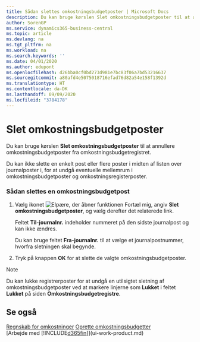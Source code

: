 ```yaml
---
title: Sådan slettes omkostningsbudgetposter | Microsoft Docs
description: Du kan bruge kørslen Slet omkostningsbudgetposter til at annullere omkostningsbudgetposter fra omkostningsbudgetregistret.
author: SorenGP
ms.service: dynamics365-business-central
ms.topic: article
ms.devlang: na
ms.tgt_pltfrm: na
ms.workload: na
ms.search.keywords: ''
ms.date: 04/01/2020
ms.author: edupont
ms.openlocfilehash: d26bba0cf0bd273d981e7bc83f06a7bd53216637
ms.sourcegitcommit: a80afd4e5075018716efad76d82a54e158f1392d
ms.translationtype: HT
ms.contentlocale: da-DK
ms.lasthandoff: 09/09/2020
ms.locfileid: "3784178"
---
```

# <a name="delete-cost-budget-entries"></a>Slet omkostningsbudgetposter
Du kan bruge kørslen **Slet omkostningsbudgetposter** til at annullere omkostningsbudgetposter fra omkostningsbudgetregistret.  

Du kan ikke slette en enkelt post eller flere poster i midten af listen over journalposter i, for at undgå eventuelle mellemrum i omkostningsbudgetposter og omkostningsregisterposter.  

### <a name="to-delete-a-cost-budget-entry"></a>Sådan slettes en omkostningsbudgetpost  

1.  Vælg ikonet ![Elpære, der åbner funktionen Fortæl mig](media/ui-search/search_small.png "Fortæl mig, hvad du vil foretage dig"), angiv **Slet omkostningsbudgetposter**, og vælg derefter det relaterede link.  

    Feltet **Til-journalnr.** indeholder nummeret på den sidste journalpost og kan ikke ændres.  

    Du kan bruge feltet **Fra-journalnr.** til at vælge et journalpostnummer, hvorfra sletningen skal begynde.  
2.  Tryk på knappen **OK** for at slette de valgte omkostningsbudgetposter.  

> [!NOTE]  
>  Du kan lukke registrerposter for at undgå en utilsigtet sletning af omkostningsbudgetposter ved at markere linjerne som **Lukket** i feltet **Lukket** på siden **Omkostningsbudgetregistre**.  

## <a name="see-also"></a>Se også  
[Regnskab for omkostninger](finance-manage-cost-accounting.md)
[Oprette omkostningsbudgetter](finance-create-cost-budgets.md)  
[Arbejde med [!INCLUDE[d365fin](includes/d365fin_md.md)]](ui-work-product.md)
